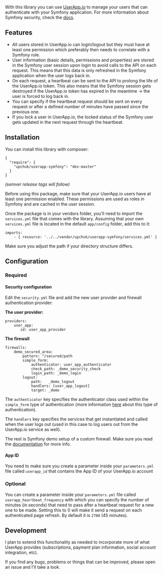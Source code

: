 With this library you can use [UserApp.io](https://www.userapp.io/) to manage your users that can authenticate
with your Symfony application. For more information about Symfony security, check the [docs](http://symfony.com/doc/current/book/security.html).

## Features

* All users stored in UserApp.io can login/logout but they must have at least one permission which preferably then needs to correlate with a Symfony role.
* User information (basic details, permissions and properties) are stored in the Symfony user session upon login to avoid calls to the API on each request. This means that this data is only refreshed in the Symfony application when the user logs back in.
* On each request, a heartbeat can be sent to the API to prolong the life of the UserApp.io token. This also means that the Symfony session gets destroyed if the UserApp.io token has expired in the meantime -> the user is forced to log back in.
* You can specify if the heartbeat request should be sent on every request or after a defined number of minutes have passed since the previous one.
* If you lock a user in UserApp.io, the locked status of the Symfony user gets updated in the next request through the heartbeat.

 
## Installation

You can install this library with composer:

```
{
  "require": {
    "upchuk/userapp-symfony": "dev-master"
  }
}
```
*(semver release tags will follow)*

Before using this package, make sure that your UserApp.io users have at least one permission enabled. These permissions are used as roles in Symfony and are cached in the user session.

Once the package is in your vendors folder, you'll need to import the `services.yml` file that comes with the library. Assuming that your own `services.yml` file is located in the default `app/config` folder, add this to it:

```
imports:
    - { resource: '../../vendor/upchuk/userapp-symfony/services.yml' }             
 ```
 
Make sure you adjust the path if your directory structure differs.

## Configuration

### Required

#### Security configuration

Edit the `security.yml` file and add the new user provider and firewall authentication provider:

**The user  provider:**

```
providers:
	user_app:
	   id: user_app_provider
```

**The firewall**

```
firewalls:
	demo_secured_area:
	    pattern: ^/secured/path
	    simple_form:
	        authenticator: user_app_authenticator
	        check_path: _demo_security_check
	        login_path: _demo_login
	    logout:
	        path:   _demo_logout
	        handlers: [user_app_logout]
	        target: _demo
```

The `authenticator` key specifies the authenticator class used within the `simple_form` type of authentication (more information [here](http://symfony.com/doc/current/cookbook/security/custom_password_authenticator.html) about this type of authentication).

The `handlers` key specifies the services that get instantiated and called when the user logs out (used in this case to log users out from the UserApp.io service as well).

The rest is Symfony demo setup of a custom firewall. Make sure you read the [documentation](http://symfony.com/doc/current/book/security.html) for more info.

#### App ID

You need to make sure you create a parameter inside your `parameters.yml` file called `userapp_id` that contains the App ID of your UserApp.io account

### Optional

You can create a parameter inside your `parameters.yml` file called `userapp_heartbeat_frequency` with which you can specify the number of minutes (in seconds) that need to pass after a heartbeat request for a new one to be made. Setting this to 0 will make it send a request on each authenticated page refresh. By default it is `2700` (45 minutes).

## Development

I plan to extend this functionality as needed to incorporate more of what UserApp provides (subscriptions, payment plan information, social account integration, etc).

If you find any bugs, problems or things that can be improved, please open an issue and I'll take a look. 
